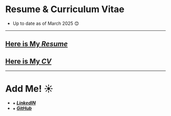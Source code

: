 #  Resume & Curriculum Vitae
- Up to date as of March 2025 😊
---

## [Here is My ***Resume***](https://github.com/angelesmarinbatana/CV-and-Resume/blob/main/Resume/Resume_AngelesMarinBatana.pdf)

## [Here is My ***CV***](https://github.com/angelesmarinbatana/CV-and-Resume/blob/main/CV/CV_AngelesMarinBatana.pdf)
---

# Add Me! ☀️
  - ⁕ [***LinkedIN***](https://www.linkedin.com/in/angeles-marin-batana/) 
   -  ⁕ [***GitHub***](https://github.com/angelesmarinbatana)

